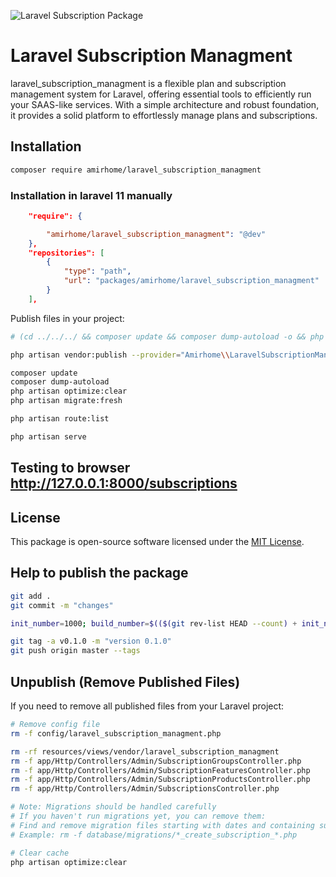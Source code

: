 
![Laravel Subscription Package](https://github.com/user-attachments/assets/9d728593-4315-413a-9990-db9e95d0c6dd)

# Laravel Subscription Managment

laravel_subscription_managment is a flexible plan and subscription management system for Laravel, offering essential tools to efficiently run your SAAS-like services. With a simple architecture and robust foundation, it provides a solid platform to effortlessly manage plans and subscriptions.

## Installation

```bash
composer require amirhome/laravel_subscription_managment
```

### Installation in laravel 11 manually

```json
    "require": {

        "amirhome/laravel_subscription_managment": "@dev"
    },
    "repositories": [
        {
            "type": "path",
            "url": "packages/amirhome/laravel_subscription_managment"
        }
    ],
```

Publish files in your project:

```bash
# (cd ../../../ && composer update && composer dump-autoload -o && php artisan vendor:publish --provider="Amirhome\\LaravelSubscriptionManagment\\LaravelSubscriptionManagmentServiceProvider" --force && php artisan optimize:clear && php artisan migrate:fresh --seed)

php artisan vendor:publish --provider="Amirhome\\LaravelSubscriptionManagment\\LaravelSubscriptionManagmentServiceProvider" --force

composer update
composer dump-autoload
php artisan optimize:clear
php artisan migrate:fresh

php artisan route:list

php artisan serve

```
## Testing to browser http://127.0.0.1:8000/subscriptions

## License

This package is open-source software licensed under the [MIT License](LICENSE).

## Help to publish the package
```bash
git add .
git commit -m "changes"

init_number=1000; build_number=$(($(git rev-list HEAD --count) + init_number)); major=$((build_number / 1000)); minor=$(( (build_number / 10) % 100 )); patch=$((build_number % 10)); version="$major.$minor.$patch"; echo "git tag -a v$version -m \"version $version\""; echo "git push origin master --tags"

git tag -a v0.1.0 -m "version 0.1.0"
git push origin master --tags

```

## Unpublish (Remove Published Files)

If you need to remove all published files from your Laravel project:

```bash
# Remove config file 
rm -f config/laravel_subscription_managment.php

rm -rf resources/views/vendor/laravel_subscription_managment
rm -f app/Http/Controllers/Admin/SubscriptionGroupsController.php
rm -f app/Http/Controllers/Admin/SubscriptionFeaturesController.php
rm -f app/Http/Controllers/Admin/SubscriptionProductsController.php
rm -f app/Http/Controllers/Admin/SubscriptionsController.php

# Note: Migrations should be handled carefully
# If you haven't run migrations yet, you can remove them:
# Find and remove migration files starting with dates and containing subscription-related names
# Example: rm -f database/migrations/*_create_subscription_*.php

# Clear cache
php artisan optimize:clear
```